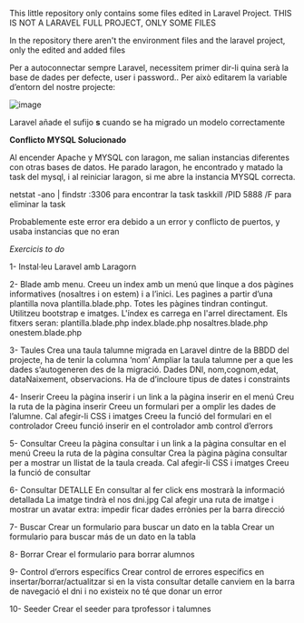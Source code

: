 This little repository only contains some files edited in Laravel Project.
THIS IS NOT A LARAVEL FULL PROJECT, ONLY SOME FILES

In the repository there aren't the environment files and the laravel project, only the edited and added files

Per a autoconnectar sempre Laravel, necessitem primer dir-li quina serà la base de dades per defecte, user i password.. Per això editarem la variable d’entorn del nostre projecte:

![image](https://github.com/user-attachments/assets/2948ae3b-98ea-446f-972a-b024a02d1a32)

Laravel añade el sufijo **s** cuando se ha migrado un modelo correctamente

**Conflicto MYSQL Solucionado**

Al encender Apache y MYSQL con laragon, me salian instancias diferentes con otras bases de datos.
He parado laragon, he encontrado y matado la task del mysql, i al reiniciar laragon, si me abre la instancia MYSQL correcta.

netstat -ano | findstr :3306 para encontrar la task
taskkill /PID 5888 /F para eliminar la task

Probablemente este error era debido a un error y conflicto de puertos, y usaba instancias que no eran


*Exercicis to do*

1- Instal·leu Laravel amb Laragorn

2- Blade amb menu.
Creeu un index amb un menú que linque a dos pàgines informatives (nosaltres i on estem)  i a l’inici. Les pagìnes a partir d’una plantilla nova plantilla.blade.php. Totes les pàgines tindran contingut. Utilitzeu bootstrap e imatges. L'índex es carrega en l'arrel directament.
Els fitxers seran:
plantilla.blade.php
index.blade.php
nosaltres.blade.php
onestem.blade.php

3- Taules
Crea una taula talumne migrada en Laravel dintre de la BBDD del projecte, ha de tenir la columna ‘nom’
Ampliar la taula talumne per a que les dades s’autogeneren des de la migració. Dades DNI, nom,cognom,edat, dataNaixement, observacions. Ha de d’incloure tipus de dates i constraints

4- Inserir
Creeu la pàgina inserir i un link a la pàgina inserir en el menú
Creu la ruta de la pàgina inserir
Creeu un formulari per a omplir les dades de l’alumne. Cal afegir-li CSS i imatges
Creeu la funció del formulari en el controlador
Creeu funció inserir en el controlador amb control d’errors


5- Consultar
Creeu la pàgina consultar i un link a la pàgina consultar en el menú
Creeu la ruta de la pàgina consultar
Crea la pàgina pàgina consultar per a mostrar un llistat de la taula creada. Cal afegir-li CSS i imatges
Creeu la funció de consultar

6- Consultar DETALLE
En consultar al fer click ens mostrarà la informació detallada
La imatge  tindrà el nos dni.jpg
Cal afegir una ruta de imatge i mostrar un avatar
extra: impedir ficar dades errònies per la barra direcció



7- Buscar 
Crear un formulario para buscar un dato  en la tabla
Crear un formulario para buscar más de un dato  en la tabla


8- Borrar
Crear el formulario para borrar alumnos

9- Control d’errors específics
Crear control de errores específics en insertar/borrar/actualitzar
si en la vista consultar detalle canviem en la barra de navegació el dni i no existeix no té que donar un error

10- Seeder
Crear el seeder para tprofessor i talumnes

